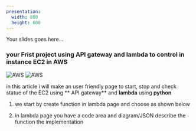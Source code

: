 ```yaml
---
presentation:
  width: 800
  height: 600
---
```


<!-- slide -->

Your slides goes here...

### your Frist project using API gateway and lambda to control in instance EC2 in **AWS**
![AWS](https://img.shields.io/badge/AWS-%23FF9900.svg?style=for-the-badge&logo=amazon-aws&logoColor=white)
![AWS](https://img.shields.io/badge/Python-14354C?style=for-the-badge&logo=python&logoColor=white)


in this article i will make an user friendly page to start, stop and check statue of the EC2 using **
API gateway** and **lambda**  using **python**


1. we start by create function in lambda page and choose as shown below

2. in lambda page you have a code area and diagram/JSON describe the function the implementation

